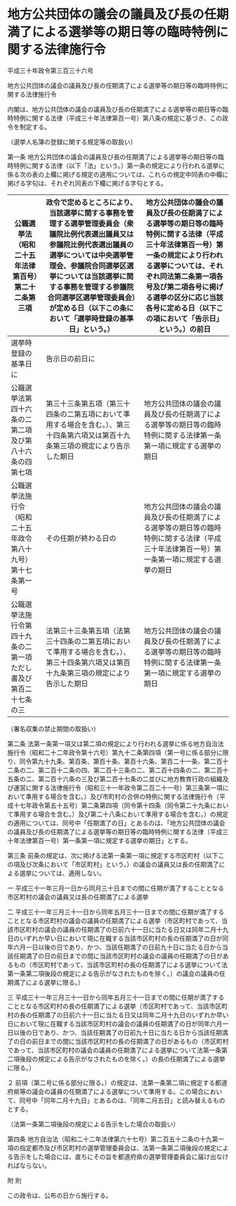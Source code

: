 # 地方公共団体の議会の議員及び長の任期満了による選挙等の期日等の臨時特例に関する法律施行令

平成三十年政令第三百三十六号

地方公共団体の議会の議員及び長の任期満了による選挙等の期日等の臨時特例に関する法律施行令

内閣は、地方公共団体の議会の議員及び長の任期満了による選挙等の期日等の臨時特例に関する法律（平成三十年法律第百一号）第八条の規定に基づき、この政令を制定する。

（選挙人名簿の登録に関する規定等の取扱い）

第一条 地方公共団体の議会の議員及び長の任期満了による選挙等の期日等の臨時特例に関する法律（以下「法」という。）第一条の規定により行われる選挙に係る次の表の上欄に掲げる規定の適用については、これらの規定中同表の中欄に掲げる字句は、それぞれ同表の下欄に掲げる字句とする。

公職選挙法（昭和二十五年法律第百号）第二十二条第三項 | 政令で定めるところにより、当該選挙に関する事務を管理する選挙管理委員会（衆議院比例代表選出議員又は参議院比例代表選出議員の選挙については中央選挙管理会、参議院合同選挙区選挙については当該選挙に関する事務を管理する参議院合同選挙区選挙管理委員会）が定める日（以下この条において「選挙時登録の基準日」という。） | 地方公共団体の議会の議員及び長の任期満了による選挙等の期日等の臨時特例に関する法律（平成三十年法律第百一号）第一条の規定により行われる選挙については、それぞれ同法第二条第一項各号及び第二項各号に掲げる選挙の区分に応じ当該各号に定める日（以下この項において「告示日」という。）の前日  
---|---|---  
選挙時登録の基準日に | 告示日の前日に  
公職選挙法第四十六条の二第二項及び第八十六条の四第七項 | 第三十三条第五項（第三十四条の二第五項において準用する場合を含む。）、第三十四条第六項又は第百十九条第三項の規定により告示した期日 | 地方公共団体の議会の議員及び長の任期満了による選挙等の期日等の臨時特例に関する法律第一条第一項に規定する選挙の期日  
公職選挙法施行令（昭和二十五年政令第八十九号）第十七条第一号 | その任期が終わる日の | 地方公共団体の議会の議員及び長の任期満了による選挙等の期日等の臨時特例に関する法律（平成三十年法律第百一号）第一条第一項に規定する選挙の期日  
公職選挙法施行令第四十九条の二第一項ただし書及び第百二十七条の三 | 法第三十三条第五項（法第三十四条の二第五項において準用する場合を含む。）、第三十四条第六項又は第百十九条第三項の規定により告示した期日 | 地方公共団体の議会の議員及び長の任期満了による選挙等の期日等の臨時特例に関する法律第一条第一項に規定する選挙の期日  
  
（署名収集の禁止期間の取扱い）

第二条 法第一条第一項又は第二項の規定により行われる選挙に係る地方自治法施行令（昭和二十二年政令第十六号）第九十二条第四項（第一号に係る部分に限り、同令第九十九条、第百条、第百十条、第百十六条、第百二十一条、第二百十二条の二、第二百十二条の四、第二百十三条の二、第二百十四条の二、第二百十五条の二、第二百十六条の三及び第二百十七条の二並びに地方教育行政の組織及び運営に関する法律施行令（昭和三十一年政令第二百二十一号）第三条第一項において準用する場合を含む。）及び市町村の合併の特例に関する法律施行令（平成十七年政令第五十五号）第二条第四項（同令第十四条（同令第二十九条において準用する場合を含む。）及び第二十八条において準用する場合を含む。）の規定の適用については、同号中「任期満了の日」とあるのは、「地方公共団体の議会の議員及び長の任期満了による選挙等の期日等の臨時特例に関する法律（平成三十年法律第百一号）第一条第一項に規定する選挙の期日」とする。

第三条 前条の規定は、次に掲げる法第一条第一項に規定する市区町村（以下この項及び次条において「市区町村」という。）の議会の議員又は長の任期満了による選挙については、適用しない。

一 平成三十一年三月一日から同月三十日までの間に任期が満了することとなる市区町村の議会の議員又は長の任期満了による選挙

二 平成三十一年三月三十一日から同年五月三十一日までの間に任期が満了することとなる市区町村の議会の議員の任期満了による選挙（市区町村であって、当該市区町村の議会の議員の任期満了の日前六十一日に当たる日又は同年二月十九日のいずれか早い日において現に在職する当該市区町村の長の任期満了の日が同年六月一日以後の日であり、かつ、当該任期満了の日前九十日に当たる日から当該任期満了の日の前日までの間に当該市区町村の議会の議員の任期満了の日があるもの（市区町村であって、当該市区町村の長の任期満了による選挙について法第一条第二項後段の規定による告示がなされたものを除く。）の議会の議員の任期満了による選挙に限る。）

三 平成三十一年三月三十一日から同年五月三十一日までの間に任期が満了することとなる市区町村の長の任期満了による選挙（市区町村であって、当該市区町村の長の任期満了の日前六十一日に当たる日又は同年二月十九日のいずれか早い日において現に在職する当該市区町村の議会の議員の任期満了の日が同年六月一日以後の日であり、かつ、当該任期満了の日前九十日に当たる日から当該任期満了の日の前日までの間に当該市区町村の長の任期満了の日があるもの（市区町村であって、当該市区町村の議会の議員の任期満了による選挙について法第一条第二項後段の規定による告示がなされたものを除く。）の長の任期満了による選挙に限る。）

２ 前項（第二号に係る部分に限る。）の規定は、法第一条第二項に規定する都道府県等の議会の議員の任期満了による選挙について準用する。この場合において、同号中「同年二月十九日」とあるのは、「同年二月五日」と読み替えるものとする。

（法第一条第二項後段の規定による告示をした場合の取扱い）

第四条 地方自治法（昭和二十二年法律第六十七号）第二百五十二条の十九第一項の指定都市及び市区町村の選挙管理委員会は、法第一条第二項後段の規定による告示をした場合には、直ちにその旨を都道府県の選挙管理委員会に届け出なければならない。

附 則

この政令は、公布の日から施行する。
